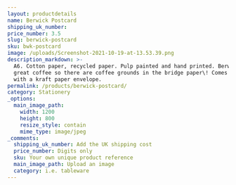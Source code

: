 ```yaml
---
layout: productdetails
name: Berwick Postcard
shipping_uk_number:
price_number: 3.5
slug: berwick-postcard
sku: bwk-postcard
image: /uploads/Screenshot-2021-10-19-at-13.53.39.png
description_markdown: >-
  A6. Cotton paper, recycled paper. Pulp painted and hand printed. Berwick has
  great coffee so there are coffee grounds in the bridge paper\! Comes bagged
  with a kraft paper envelope.
permalink: /products/berwick-postcard/
category: Stationery
_options:
  main_image_path:
    width: 1200
    height: 800
    resize_style: contain
    mime_type: image/jpeg
_comments:
  shipping_uk_number: Add the UK shipping cost
  price_number: Digits only
  sku: Your own unique product reference
  main_image_path: Upload an image
  category: i.e. tableware
---
```



